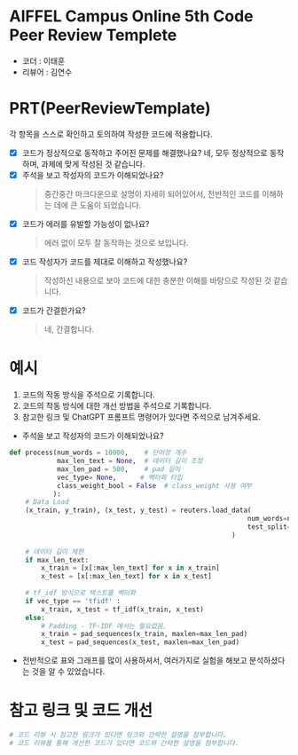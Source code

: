 # AIFFEL Campus Online 5th Code Peer Review Templete
- 코더 : 이태훈
- 리뷰어 : 김연수


# PRT(PeerReviewTemplate) 
각 항목을 스스로 확인하고 토의하여 작성한 코드에 적용합니다.

- [X] 코드가 정상적으로 동작하고 주어진 문제를 해결했나요?
  네, 모두 정상적으로 동작하며, 과제에 맞게 작성된 것 같습니다.
- [X] 주석을 보고 작성자의 코드가 이해되었나요?
  > 중간중간 마크다운으로 설명이 자세히 되어있어서, 전반적인 코드를 이해하는 데에 큰 도움이 되었습니다.
- [X] 코드가 에러를 유발할 가능성이 없나요?
  > 에러 없이 모두 잘 동작하는 것으로 보입니다.
- [X] 코드 작성자가 코드를 제대로 이해하고 작성했나요?
  > 작성하신 내용으로 보아 코드에 대한 충분한 이해를 바탕으로 작성된 것 같습니다.
- [X] 코드가 간결한가요?
  > 네, 간결합니다.

# 예시
1. 코드의 작동 방식을 주석으로 기록합니다.
2. 코드의 작동 방식에 대한 개선 방법을 주석으로 기록합니다.
3. 참고한 링크 및 ChatGPT 프롬프트 명령어가 있다면 주석으로 남겨주세요.

- 주석을 보고 작성자의 코드가 이해되었나요?
```python
def process(num_words = 10000,    # 단어장 개수
            max_len_text = None,  # 데이터 길이 조정
            max_len_pad = 500,    # pad 길이
            vec_type= None,      # 벡터화 타입
            class_weight_bool = False  # class_weight 사용 여부
           ):
    # Data Load
    (x_train, y_train), (x_test, y_test) = reuters.load_data(
                                                            num_words=num_words, 
                                                            test_split=0.2
                                                        )
    
    # 데이터 길이 제한
    if max_len_text:
        x_train = [x[:max_len_text] for x in x_train]
        x_test = [x[:max_len_text] for x in x_test]
        
    # tf_idf 방식으로 텍스트를 벡터화
    if vec_type == 'tfidf' :
        x_train, x_test = tf_idf(x_train, x_test)
    else:
        # Padding - TF-IDF 에서는 필요없음.
        x_train = pad_sequences(x_train, maxlen=max_len_pad)
        x_test = pad_sequences(x_test, maxlen=max_len_pad) 
```
- 전반적으로 표와 그래프를 많이 사용하셔서, 여러가지로 실험을 해보고 분석하셨다는 것을 알 수 있었습니다.

# 참고 링크 및 코드 개선
```python
# 코드 리뷰 시 참고한 링크가 있다면 링크와 간략한 설명을 첨부합니다.
# 코드 리뷰를 통해 개선한 코드가 있다면 코드와 간략한 설명을 첨부합니다.
```
